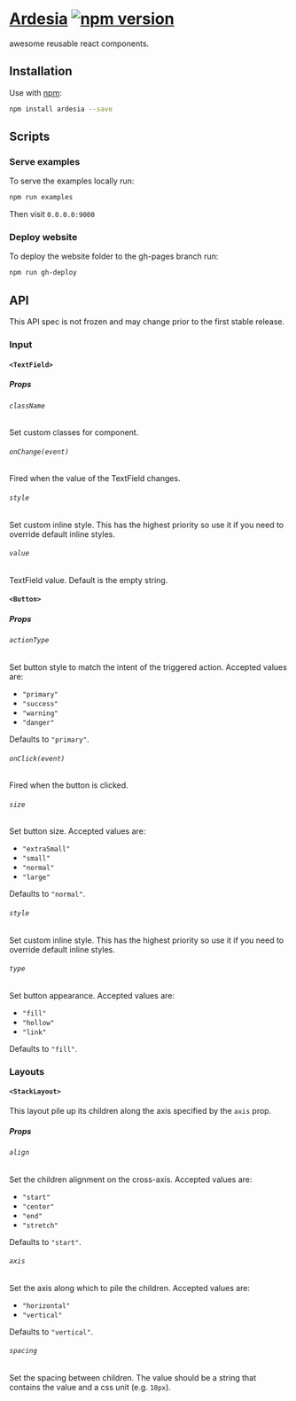 # [Ardesia](http://inkofpixel.github.io/ardesia/) [![npm version](https://badge.fury.io/js/ardesia.svg)](https://badge.fury.io/js/ardesia)
awesome reusable react components.

## Installation

Use with [npm](http://npmjs.com):

```sh
npm install ardesia --save
```

## Scripts

### Serve examples

To serve the examples locally run:

```sh
npm run examples
```

Then visit `0.0.0.0:9000`

### Deploy website

To deploy the website folder to the gh-pages branch run:

```sh
npm run gh-deploy
```

## API

This API spec is not frozen and may change prior to the first stable release.

### Input

#### `<TextField>`

##### Props

###### `className`
Set custom classes for component.

###### `onChange(event)`
Fired when the value of the TextField changes.

###### `style`
Set custom inline style. This has the highest priority so use it if you need to override default inline styles.

###### `value`
TextField value. Default is the empty string.

#### `<Button>`

##### Props

###### `actionType`
Set button style to match the intent of the triggered action. Accepted values are:
* `"primary"`
* `"success"`
* `"warning"`
* `"danger"`

Defaults to `"primary"`.

###### `onClick(event)`
Fired when the button is clicked.

###### `size`
Set button size. Accepted values are:
* `"extraSmall"`
* `"small"`
* `"normal"`
* `"large"`

Defaults to `"normal"`.

###### `style`
Set custom inline style. This has the highest priority so use it if you need to override default inline styles.

###### `type`
Set button appearance. Accepted values are:
* `"fill"`
* `"hollow"`
* `"link"`

Defaults to `"fill"`.

### Layouts

#### `<StackLayout>`
This layout pile up its children along the axis specified by the `axis` prop.

##### Props

###### `align`
Set the children alignment on the cross-axis. Accepted values are:
* `"start"`
* `"center"`
* `"end"`
* `"stretch"`

Defaults to `"start"`.

###### `axis`
Set the axis along which to pile the children. Accepted values are:
* `"horizontal"`
* `"vertical"`

Defaults to `"vertical"`.

###### `spacing`
Set the spacing between children. The value should be a string that contains the value and a css unit (e.g. `10px`).
